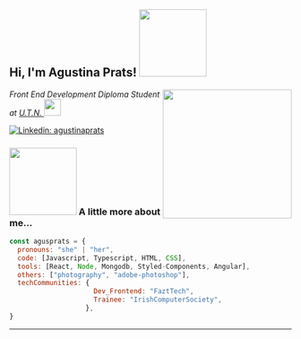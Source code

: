 <h2> Hi, I'm Agustina Prats! <img src="https://media.giphy.com/media/gitdNOfXczQxBZjqd4/giphy.gif" width="120"></h2>
<img align='right' src="https://media.giphy.com/media/26Fxy3Iz1ari8oytO/giphy.gif" width="230">
<p><em>Front End Development Diploma Student at <a href="https://www.utn.edu.ar/es/">U.T.N. </a><img src="https://media.giphy.com/media/fYSnHlufseco8Fh93Z/giphy.gif" width="30"></br>
</em></p>

[![Linkedin: agustinaprats](https://img.shields.io/badge/-agustinaprats-blue?style=flat-square&logo=Linkedin&logoColor=white&link=https://www.linkedin.com/in/agustinaprats/)](https://www.linkedin.com/in/agustina-prats-1157a916/)



### <img src="https://media.giphy.com/media/igJPynWJ6ZfUChLAD6/giphy.gif" width="120"> A little more about me...  

```javascript
const agusprats = {
  pronouns: "she" | "her",
  code: [Javascript, Typescript, HTML, CSS],
  tools: [React, Node, Mongodb, Styled-Components, Angular],
  others: ["photography", "adobe-photoshop"],
  techCommunities: {
                     Dev_Frontend: "FaztTech",
                     Trainee: "IrishComputerSociety",
                   },
}
```


---



<!--
**agusprats/agusprats** is a ✨ _special_ ✨ repository because its `README.md` (this file) appears on your GitHub profile.

Here are some ideas to get you started:

- 🔭 I’m currently working on ...
- 🌱 I’m currently learning ...
- 👯 I’m looking to collaborate on ...
- 🤔 I’m looking for help with ...
- 💬 Ask me about ...
- 📫 How to reach me: ...
- 😄 Pronouns: ...
- ⚡ Fun fact: ...
-->
